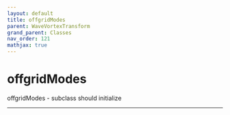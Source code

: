 ```yaml
---
layout: default
title: offgridModes
parent: WaveVortexTransform
grand_parent: Classes
nav_order: 121
mathjax: true
---
```


#  offgridModes

offgridModes -  subclass should initialize


---

